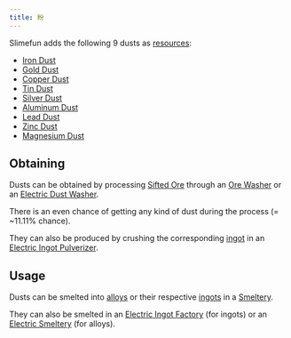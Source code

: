 ```yaml
---
title: 粉
---
```


Slimefun adds the following 9 dusts as [resources](/docs/Slimefun/Resources):

* [Iron Dust](Iron-Dust)
* [Gold Dust](Gold-Dust)
* [Copper Dust](Copper-Dust)
* [Tin Dust](Tin-Dust)
* [Silver Dust](Silver-Dust)
* [Aluminum Dust](Aluminum-Dust)
* [Lead Dust](Lead-Dust)
* [Zinc Dust](Zinc-Dust)
* [Magnesium Dust](Magnesium-Dust)

## Obtaining

Dusts can be obtained by processing [Sifted Ore](Sifted-Ore) through an [Ore Washer](Ore-Washer) or an [Electric Dust Washer](Electric-Dust-Washer).

There is an even chance of getting any kind of dust during the process (= ~11.11% chance).

They can also be produced by crushing the corresponding [ingot](Ingots#Metals) in an [Electric Ingot Pulverizer](Electric-Ingot-Pulverizer).

## Usage

Dusts can be smelted into [alloys](Ingots#Alloys) or their respective [ingots](Ingots#Metals) in a [Smeltery](Smeltery).

They can also be smelted in an [Electric Ingot Factory](Electric-Ingot-Factory) (for ingots) or an [Electric Smeltery](Electric-Smeltery) (for alloys).
